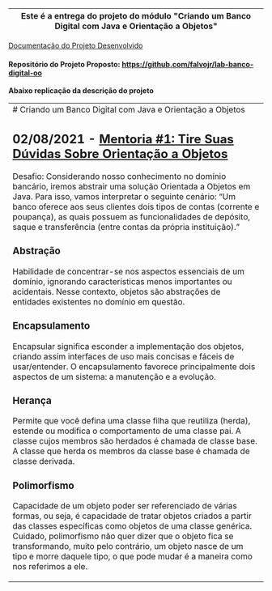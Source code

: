 
 
 **Este é a entrega do projeto do módulo "Criando um Banco Digital com Java e Orientação a Objetos"**  | 
 --- |
 
 <a href="https://evertonsmoraes.github.io/projeto-simulador-conta-bancaria-terminal/" target="_blank">Documentação do Projeto Desenvolvido</a>
 #### Repositório do Projeto Proposto: <a href="https://github.com/falvojr/lab-banco-digital-oo" target="_blank">https://github.com/falvojr/lab-banco-digital-oo</a>

**Abaixo replicação da descrição do projeto**
<table>
  <tr><td>
# Criando um Banco Digital com Java e Orientação a Objetos

## 02/08/2021 - [Mentoria #1: Tire Suas Dúvidas Sobre Orientação a Objetos](https://www.youtube.com/watch?v=YS6ouOhkyNI)

Desafio: Considerando nosso conhecimento no domínio bancário, iremos abstrair uma solução Orientada a Objetos em Java. Para isso, vamos interpretar o seguinte cenário:
“Um banco oferece aos seus clientes dois tipos de contas (corrente e poupança), as quais possuem as funcionalidades de depósito, saque e transferência (entre contas da própria instituição).”

### Abstração
Habilidade de concentrar-se nos aspectos essenciais de um domínio, ignorando características menos importantes ou acidentais. Nesse contexto, objetos são abstrações de entidades existentes no domínio em questão.

### Encapsulamento
Encapsular significa esconder a implementação dos objetos, criando assim interfaces de uso mais concisas e fáceis de usar/entender. O encapsulamento favorece principalmente dois aspectos de um sistema: a manutenção e a evolução.

### Herança
Permite que você defina uma classe filha que reutiliza (herda), estende ou modifica o comportamento de uma classe pai. A classe cujos membros são herdados é chamada de classe base. A classe que herda os membros da classe base é chamada de classe derivada.

### Polimorfismo
Capacidade de um objeto poder ser referenciado de várias formas, ou seja, é capacidade de tratar objetos criados a partir das classes específicas como objetos de uma classe genérica. Cuidado, polimorfismo não quer dizer que o objeto fica se transformando, muito pelo contrário, um objeto nasce de um tipo e morre daquele tipo, o que pode mudar é a maneira como nos referimos a ele.
</td></tr>
</table>
